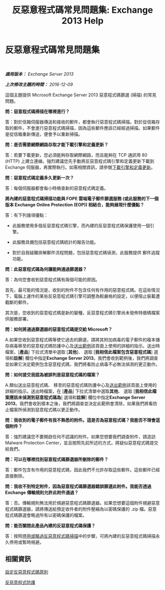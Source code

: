 ﻿---
title: '反惡意程式碼常見問題集: Exchange 2013 Help'
TOCTitle: 反惡意程式碼常見問題集
ms:assetid: e1c069e2-ed8a-4d8a-b81a-5b49b2cf24c9
ms:mtpsurl: https://technet.microsoft.com/zh-tw/library/JJ150577(v=EXCHG.150)
ms:contentKeyID: 50474415
ms.date: 05/21/2018
mtps_version: v=EXCHG.150
ms.translationtype: MT
---

# 反惡意程式碼常見問題集

 

_**適用版本：** Exchange Server 2013_

_**上次修改主題的時間：** 2016-12-09_

這個主題提供 Microsoft Exchange Server 2013 惡意程式碼篩選 (掃描) 的常見問題。

**問：惡意程式碼掃描在哪裡進行？**

答：對於信箱伺服器傳送和接收的郵件，都會執行惡意程式碼掃描。對於從信箱存取的郵件，不會進行惡意程式碼掃描，因為這些郵件應該已經經過掃描。如果郵件是從信箱重新傳送，便會予以重新掃描。

**問：是否需要網際網路存取才能下載引擎和定義更新？**

答：若要下載更新，您必須能夠存取網際網路，而且能夠在 TCP 通訊埠 80 (HTTP) 上建立連線。強烈建議您先手動將反惡意程式碼引擎和定義更新下載到 Exchange 伺服器，再實際執行。如需相關資訊，請參閱[下載引擎和定義更新](download-engine-and-definition-updates-exchange-2013-help.md)。

**問：惡意程式碼定義多久更新一次？**

答：每個伺服器都會每小時檢查新的惡意程式碼定義。

**將內建的惡意程式碼掃描功能與 FOPE 雲端電子郵件篩選服務 (或此服務的下一個版本 Exchange Online Protection (EOP)) 相結合，能夠展現什麼優點？**

答：有下列幾項優點：

  - 此服務使用多個反惡意程式碼引擎，而內建的反惡意程式碼保護使用一個引擎。

  - 此服務具備包括惡意程式碼統計的報告功能。

  - 對於自我疑難排解郵件流程問題，包括惡意程式碼偵測，此服務提供 郵件追蹤功能。

**問：此惡意程式碼為何讓能夠通過篩選器？**

答：為何您會收到惡意程式碼有兩個可能的原因。

首先，最可能的情況是，收到的附件不包含任何有作用的惡意程式碼。在這些情況下，電腦上運作的某些反惡意程式碼引擎可調整為較嚴格的設定，以便阻止裝載遭截斷的郵件。

其次是，您收到的惡意程式碼是新的變種，反惡意程式碼引擎尚未發佈特徵碼檔案供服務部署。

**問：如何將通過篩選器的惡意程式碼提交給 Microsoft？**

A.如果您收到惡意程式碼等使它過去的篩選，請將其附加病毒的電子郵件的複本儲存病毒移至的惡意程式碼防護中心及[送出範例](https://go.microsoft.com/fwlink/?linkid=196858)該頁面上使用的詳細的指示。送出時檔案，\[**產品**\] 下拉式清單中選取 \[**其他**\]、 選取 \[**我相信此檔案包含惡意程式碼**\] 選項和**註解**\] 欄位中指定**Exchange Server 2013**。我們會收到範例後，我們將調查並如果它決定範例包含惡意程式碼，我們將看防止病毒不必無法偵測的更正動作。

**問：如何提交我認為被誤判是惡意程式碼的檔案？**

A.類似送出惡意程式碼、 移至的惡意程式碼防護中心及[送出範例](https://go.microsoft.com/fwlink/?linkid=196858)該頁面上使用的詳細的指示。送出時檔案，在 \[**產品**\] 下拉式清單中選取**其他**、 選取 \[**我相信此檔案應該未偵測到惡意程式碼為**\] 選項和**註解**\] 欄位中指定**Exchange Server 2013**。我們會收到樣本之後，我們將調查並決定此範例會清除，如果我們將看防止檔案所偵測到惡意程式碼以更正動作。

**問：我收到的電子郵件有我不熟悉的附件。這是否為惡意程式碼？我能否不理會這個附件？**

答：強烈建議您不要開啟任何不認識的附件。如果您想要我們調查附件，請造訪 Malware Protection Center，並且按照先前所述的方式，將疑似惡意程式碼提交給我們。

**問：可以在哪裡找到惡意程式碼篩選器所刪除的郵件？**

答：郵件包含有作用的惡意程式碼，因此我們不允許存取這些郵件。這些郵件已經直接刪除。

**問：我收不到特定附件，因為惡意程式碼篩選器錯誤篩選此附件。我能否透過 Exchange 傳輸規則允許此附件通過？**

答：否。傳輸規則無法用於規避惡意程式碼篩選器。如果您想要這個附件規避惡意程式碼篩選器，請將傳送給預定收件者的附件壓縮為以密碼保護的 .zip 檔。惡意程式碼篩選會略過所有以密碼保護的檔案。

**問：能否關閉此產品內建的反惡意程式碼保護？**

答：按照[停用或略過反惡意程式碼掃描](disable-or-bypass-anti-malware-scanning-exchange-2013-help.md)中的步驟，可將內建的反惡意程式碼掃描永久停用或暫時規避。

## 相關資訊

[設定反惡意程式碼原則](configure-anti-malware-policies-exchange-2013-help.md)

[反惡意程式防護](anti-malware-protection-exchange-2013-help.md)

